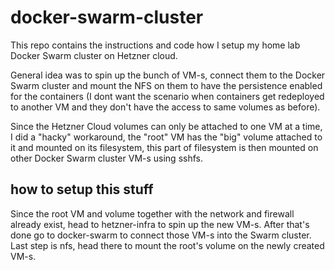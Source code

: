 # docker-swarm-cluster

This repo contains the instructions and code how I setup my home lab Docker Swarm cluster on Hetzner cloud.

General idea was to spin up the bunch of VM-s, connect them to the Docker Swarm cluster and mount the NFS on them to have the persistence enabled for the containers (I dont want the scenario when containers get redeployed to another VM and they don't have the access to same volumes as before).

Since the Hetzner Cloud volumes can only be attached to one VM at a time, I did a "hacky" workaround, the "root" VM has the "big" volume attached to it and mounted on its filesystem, this part of filesystem is then mounted on other Docker Swarm cluster VM-s using sshfs.


## how to setup this stuff

Since the root VM and volume together with the network and firewall already exist, head to hetzner-infra to spin up the new VM-s. After that's done go to docker-swarm to connect those VM-s into the Swarm cluster. Last step is nfs, head there to mount the root's volume on the newly created VM-s.
